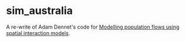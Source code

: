 # sim_australia
 
A re-write of Adam Dennet's code for [Modelling population flows using spatial interaction models](https://rest.neptune-prod.its.unimelb.edu.au/server/api/core/bitstreams/0adfdf60-f57b-59ec-8830-c84d1cfbb751/content).
